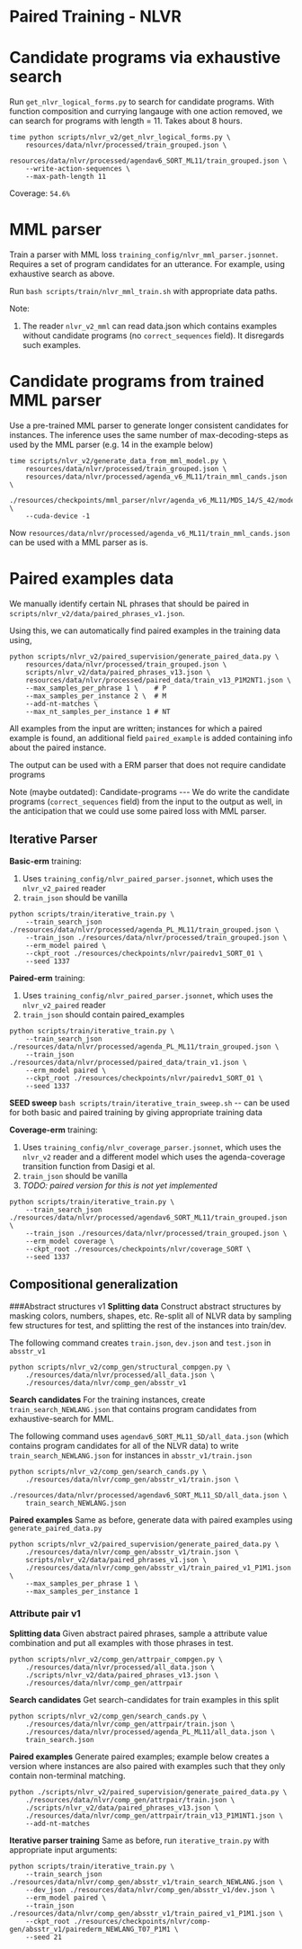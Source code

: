 # Paired Training - NLVR

# Candidate programs via exhaustive search
Run `get_nlvr_logical_forms.py` to search for candidate programs. 
With function composition and currying langauge with one action removed, 
we can search for programs with length = 11. Takes about 8 hours.

```
time python scripts/nlvr_v2/get_nlvr_logical_forms.py \
    resources/data/nlvr/processed/train_grouped.json \
    resources/data/nlvr/processed/agendav6_SORT_ML11/train_grouped.json \
    --write-action-sequences \
    --max-path-length 11
```
Coverage: `54.6%`

# MML parser
Train a parser with MML loss `training_config/nlvr_mml_parser.jsonnet`.
Requires a set of program candidates for an utterance. 
For example, using exhaustive search as above.

Run `bash scripts/train/nlvr_mml_train.sh` with appropriate data paths.

Note:
1. The reader `nlvr_v2_mml` can read data.json which contains examples without candidate programs 
(no `correct_sequences` field). It disregards such examples.

# Candidate programs from trained MML parser
Use a pre-trained MML parser to generate longer consistent candidates for instances.
The inference uses the same number of max-decoding-steps as used by the MML parser
(e.g. 14 in the example below)

```
time scripts/nlvr_v2/generate_data_from_mml_model.py \
    resources/data/nlvr/processed/train_grouped.json \
    resources/data/nlvr/processed/agenda_v6_ML11/train_mml_cands.json \
    ./resources/checkpoints/mml_parser/nlvr/agenda_v6_ML11/MDS_14/S_42/model.tar.gz \
    --cuda-device -1
```
Now `resources/data/nlvr/processed/agenda_v6_ML11/train_mml_cands.json` can be used with a MML parser as is.


# Paired examples data
We manually identify certain NL phrases that should be paired in `scripts/nlvr_v2/data/paired_phrases_v1.json`.

Using this, we can automatically find paired examples in the training data using,
```
python scripts/nlvr_v2/paired_supervision/generate_paired_data.py \
    resources/data/nlvr/processed/train_grouped.json \
    scripts/nlvr_v2/data/paired_phrases_v13.json \
    resources/data/nlvr/processed/paired_data/train_v13_P1M2NT1.json \
    --max_samples_per_phrase 1 \    # P
    --max_samples_per_instance 2 \  # M
    --add-nt-matches \
    --max_nt_samples_per_instance 1 # NT
```

All examples from the input are written; instances for which a paired example is found,
an additional field `paired_example` is added containing info about the paired instance.

The output can be used with a ERM parser that does not require candidate programs

Note (maybe outdated): 
Candidate-programs --- We do write the candidate programs (`correct_sequences` field) 
from the input to the output as well, in the anticipation that we could use some paired loss with MML parser.
 
## Iterative Parser

**Basic-erm** training:
1. Uses `training_config/nlvr_paired_parser.jsonnet`, which uses the `nlvr_v2_paired` reader 
2. `train_json` should be vanilla
```
python scripts/train/iterative_train.py \
    --train_search_json ./resources/data/nlvr/processed/agenda_PL_ML11/train_grouped.json \
    --train_json ./resources/data/nlvr/processed/train_grouped.json \
    --erm_model paired \
    --ckpt_root ./resources/checkpoints/nlvr/pairedv1_SORT_01 \
    --seed 1337
```

**Paired-erm** training:
1. Uses `training_config/nlvr_paired_parser.jsonnet`, which uses the `nlvr_v2_paired` reader
2. `train_json` should contain paired_examples
```
python scripts/train/iterative_train.py \
    --train_search_json ./resources/data/nlvr/processed/agenda_PL_ML11/train_grouped.json \
    --train_json  ./resources/data/nlvr/processed/paired_data/train_v1.json \
    --erm_model paired \
    --ckpt_root ./resources/checkpoints/nlvr/pairedv1_SORT_01 \
    --seed 1337
```

**SEED sweep** `bash scripts/train/iterative_train_sweep.sh` -- can be used for both basic and paired training by giving
appropriate training data


**Coverage-erm** training:
1. Uses `training_config/nlvr_coverage_parser.jsonnet`, which uses the `nlvr_v2` reader and a different model 
which uses the agenda-coverage transition function from Dasigi et al.
2. `train_json` should be vanilla
3. *TODO: paired version for this is not yet implemented*
```
python scripts/train/iterative_train.py \
    --train_search_json ./resources/data/nlvr/processed/agendav6_SORT_ML11/train_grouped.json \
    --train_json ./resources/data/nlvr/processed/train_grouped.json \
    --erm_model coverage \
    --ckpt_root ./resources/checkpoints/nlvr/coverage_SORT \
    --seed 1337
```

## Compositional generalization

###Abstract structures v1
**Splitting data** 
Construct abstract structures by masking colors, numbers, shapes, etc.
Re-split all of NLVR data by sampling few structures for test, 
and splitting the rest of the instances into train/dev.   

The following command creates `train.json`, `dev.json` and `test.json` in `absstr_v1` 
```
python scripts/nlvr_v2/comp_gen/structural_compgen.py \
    ./resources/data/nlvr/processed/all_data.json \
    ./resources/data/nlvr/comp_gen/absstr_v1
```

**Search candidates**
For the training instances, create `train_search_NEWLANG.json` that contains 
program candidates from exhaustive-search for MML.

The following command uses 
`agendav6_SORT_ML11_SD/all_data.json` (which contains program candidates for all of the NLVR data)
to write `train_search_NEWLANG.json` for instances in `absstr_v1/train.json`
```
python scripts/nlvr_v2/comp_gen/search_cands.py \
    ./resources/data/nlvr/comp_gen/absstr_v1/train.json \
    ./resources/data/nlvr/processed/agendav6_SORT_ML11_SD/all_data.json \
    train_search_NEWLANG.json
```
**Paired examples**
Same as before, generate data with paired examples using `generate_paired_data.py`
```
python scripts/nlvr_v2/paired_supervision/generate_paired_data.py \
    ./resources/data/nlvr/comp_gen/absstr_v1/train.json \
    scripts/nlvr_v2/data/paired_phrases_v1.json \
    ./resources/data/nlvr/comp_gen/absstr_v1/train_paired_v1_P1M1.json \
    --max_samples_per_phrase 1 \
    --max_samples_per_instance 1
```

### Attribute pair v1
**Splitting data** 
Given abstract paired phrases, sample a attribute value combination and put all 
examples with those phrases in test.
```
python scripts/nlvr_v2/comp_gen/attrpair_compgen.py \
    ./resources/data/nlvr/processed/all_data.json \
    ./scripts/nlvr_v2/data/paired_phrases_v13.json \
    ./resources/data/nlvr/comp_gen/attrpair
```

**Search candidates**
Get search-candidates for train examples in this split
```
python scripts/nlvr_v2/comp_gen/search_cands.py \
    ./resources/data/nlvr/comp_gen/attrpair/train.json \
    ./resources/data/nlvr/processed/agenda_PL_ML11/all_data.json \
    train_search.json
```

**Paired examples**
Generate paired examples; example below creates a version where instances are 
also paired with examples such that they only contain non-terminal matching.
```
python ./scripts/nlvr_v2/paired_supervision/generate_paired_data.py \
    ./resources/data/nlvr/comp_gen/attrpair/train.json \
    ./scripts/nlvr_v2/data/paired_phrases_v13.json \
    ./resources/data/nlvr/comp_gen/attrpair/train_v13_P1M1NT1.json \
    --add-nt-matches
```


**Iterative parser training**
Same as before, run `iterative_train.py` with appropriate input arguments:
```
python scripts/train/iterative_train.py \
    --train_search_json ./resources/data/nlvr/comp_gen/absstr_v1/train_search_NEWLANG.json \
    --dev_json ./resources/data/nlvr/comp_gen/absstr_v1/dev.json \
    --erm_model paired \
    --train_json ./resources/data/nlvr/comp_gen/absstr_v1/train_paired_v1_P1M1.json \
    --ckpt_root ./resources/checkpoints/nlvr/comp-gen/absstr_v1/pairederm_NEWLANG_T07_P1M1 \
    --seed 21
```








 
 
